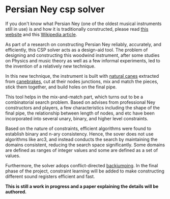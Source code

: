 # Persian Ney csp solver

If you don't know what Persian Ney (one of the oldest musical instruments still in use) is and how it is traditionally constructed, please read [this website](https://www.persianney.com/) and this [Wikipedia article](https://en.wikipedia.org/wiki/Ney).

As part of a research on constructing Persian Ney reliably, accurately, and efficiently, this CSP solver acts as a design-aid tool.
The problem of designing and constructing this woodwind instrument, after some studies on Physics and music theory as well as a few informal experiments, 
led to the invention of a relatively new technique.

In this new technique, the instrument is built with [natural canes](https://en.wikipedia.org/wiki/Arundo_donax) extracted from [canebrakes](https://en.wikipedia.org/wiki/Canebrake), cut at their nodes junctions, 
mix and match the pieces, stick them together, and build holes on the final pipe.

This tool helps in the mix-and-match part, which turns out to be a combinatorial search problem. Based on advises from professional Ney constructors and 
players, a few characteristics including the shape of the final pipe, the relationship between length of nodes, and etc have been incorporated into
several unary, binary, and higher level constraints.

Based on the nature of constraints, efficient algorithms were found to establish binary and n-ary consistency. Hence, the sover does not use algorithms like
arc3, and instead conducts the search by maintaining the domains consistent, reducing the search space significantly. Some domains are defined as ranges of integer values and some are defined as a set of values.

Furthermore, the solver adops conflict-directed [backjumping](https://en.wikipedia.org/wiki/Backjumping). In the final phase of the project, constraint learning will be added to make constructing different sound registers efficient and fast.

**This is still a work in progress and a paper explaining the details will be authored.**
